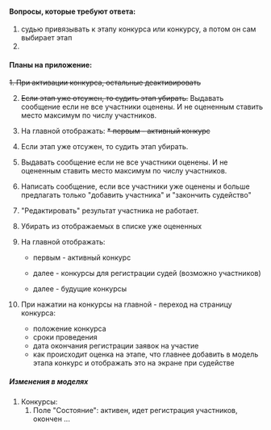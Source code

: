 #### Вопросы, которые требуют ответа:

1. судью привязывать к этапу конкурса или конкурсу, а потом он сам выбирает этап
2.

#### Планы на приложение:

~~1. При активации конкурса, остальные деактивировать~~

2. ~~Если этап уже отсужен, то судить этап убирать.~~ Выдавать сообщение если не все участники оценены. И не оцененным
   ставить место максимум по числу участников.
3. На главной отображать:
   ~~* первым - активный конкурс~~

2. Если этап уже отсужен, то судить этап убирать.
3. Выдавать сообщение если не все участники оценены. И не оцененным
   ставить место максимум по числу участников.
4. Написать сообщение, если все участники уже оценены и больше предлагать только "добавить участника" и "закончить
   судейство"
5. "Редактировать" результат участника не работает.
5. Убирать из отображаемых в списке уже оцененных
6. На главной отображать:
    * первым - активный конкурс

    * далее - конкурсы для регистрации судей (возможно участников)
    * далее - будущие конкурсы
5. При нажатии на конкурсы на главной - переход на страницу конкурса:
    * положение конкурса
    * сроки проведения
    * дата окончания регистрации заявок на участие
    * как происходит оценка на этапе, что главнее добавить в модель этапа конкурс и отображать это на экране при
      судействе

##### Изменения в моделях

1. Конкурсы:
    1. Поле "Состояние": активен, идет регистрация участников, окончен ...
  
